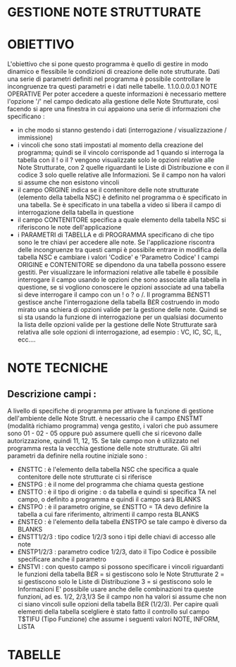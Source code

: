 #
#
# GESTIONE NOTE STRUTTURATE
# OBIETTIVO
L'obiettivo che si pone questo programma è quello di gestire in modo dinamico e flessibile le condizioni di creazione delle note strutturate. Dati una serie di parametri definiti nel programma è possibile controllare le incongruenze tra questi parametri e i dati nelle tabelle.
1.1.0.0.0.0.1 NOTE OPERATIVE
Per poter accedere a queste informazioni è necessario mettere l'opzione '/' nel campo dedicato alla gestione delle Note Strutturate, così facendo si apre una finestra in cui appaiono una serie di informazioni che specificano  : 
- in che modo si stanno gestendo i dati  (interrogazione / visualizzazione / immissione)
- i vincoli che sono stati impostati al momento della creazione del programma; quindi se il vincolo corrisponde ad 1 quando si interroga la tabella con il ! o il ? vengono visualizzate solo le opzioni relative alle Note Strutturate, con 2 quelle riguardanti le Liste di Distribuzione e con il codice 3 solo quelle relative alle Informazioni.
Se il campo non ha valori si assume che non esistono vincoli
- il campo ORIGINE indica se il contenitore delle note strutturate (elemento della tabella NSC) è definito nel programma o è specificato in una tabella.
Se è specificato in una tabella a video si libera il campo di interrogazione della tabella in questione
- il campo CONTENITORE specifica a quale elemento della tabella NSC si riferiscono le note dell'applicazione
- i PARAMETRI di TABELLA e di PROGRAMMA specificano di che tipo sono le tre chiavi per accedere alle note. Se l'applicazione riscontra delle incongruenze tra questi campi è possibile entrare in modifica della tabella NSC e cambiare i valori
'Codice' e 'Parametro Codice'
I campi ORIGINE e CONTENITORE se dipendono da una tabella possono essere gestiti. Per visualizzare le informazioni relative alle tabelle è possibile interrogare il campo  usando le opzioni che sono associate alla tabella in questione, se si vogliono conoscere le opzioni associate ad una tabella si deve interrogare il campo con un ! o ? o /.
Il programma B£NST1 gestisce anche l'interrogazione della tabella
B£R costruendo in modo mirato una schiera di opzioni valide per la gestione delle note.
Quindi se si sta usando la funzione di interrogazione per un qualsiasi documento la lista delle opzioni valide per la gestione delle Note Strutturate sarà relativa alle sole opzioni di interrogazione, ad esempio :  VC, IC, SC, IL, ecc....
# NOTE TECNICHE
## Descrizione campi : 
A livello di specifiche di programma per attivare la funzione di gestione dell'ambiente delle Note Strutt. è necessario che il campo £NSTMT (modalità richiamo programma) venga gestito, i valori che può assumere sono 01 - 02 - 05 oppure può assumere quelli che si ricevono dalle autorizzazione, quindi 11, 12, 15.
Se tale campo non è utilizzato nel programma resta la vecchia gestione delle note strutturate.
Gli altri parametri da definire nella routine iniziale sono  : 
- £NSTTC      :  è l'elemento della tabella NSC che specifica a quale contenitore delle note strutturate ci si riferisce
- £NSTPG      :  è il nome del programma che chiama questa gestione
- £NSTTO      :  è il tipo di origine  :  o da tabella e quindi si specifica TA nel campo, o definito a programma e quindi il campo sarà BLANKS
- £NSTPO      :  è il parametro origine, se £NSTTO = TA devo definire la tabella a cui fare riferimento, altrimenti il campo resta BLANKS
- £NSTEO      :  è l'elemento della tabella £NSTPO se tale campo è diverso da BLANKS
- £NSTT1/2/3  :  tipo codice 1/2/3 sono i tipi delle chiavi di accesso alle note
- £NSTP1/2/3  :  parametro codice 1/2/3, dato il Tipo Codice è possibile specificare anche il parametro
- £NSTVI      :  con questo campo si possono specificare i vincoli riguardanti le funzioni della tabella
B£R
= si gestiscono solo le Note Strutturate
2 = si gestiscono solo le Liste di Distribuzione 3 = si gestiscono solo le Informazioni
E' possibile usare anche delle combinazioni tra queste funzioni, ad es. 1/2, 2/3,1/3
Se il campo non ha valori si assume che non ci siano vincoli sulle opzioni della tabella B£R (1/2/3).
Per capire quali elementi della tabella scelgliere è stato fatto il controllo sul campo T$TIFU (Tipo Funzione) che assume i seguenti valori NOTE, INFORM, LISTA
# TABELLE
###
###
